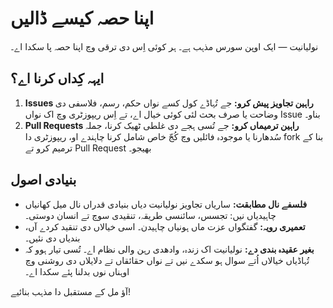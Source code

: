 # اپنا حصہ کیسے ڈالیں

نولیانیت — ایک اوپن سورس مذہب ہے۔ ہر کوئی اِس دی ترقی وچ اپنا حصہ پا سکدا اے۔

## ایہہ کِداں کرنا اے؟

1. **Issues راہین تجاویز پیش کرو:** جے تُہاڈے کول کسے نواں حکم، رسم، فلاسفی دی وضاحت یا صرف بحث لئی کوئی خیال اے، تے اِس ریپوزٹری وچ اک نواں Issue بناو۔
2. **Pull Requests راہین ترمیماں کرو:** جے تُسی ہجے دی غلطی ٹھیک کرنا، جملہ سُدھارنا یا موجودہ فائلیں وچ کُجّ خاص شامل کرنا چاہندے او، ریپوزٹری دا fork بنا کے ترمیم کرو تے Pull Request بھیجو۔

## بنیادی اصول

- **فلسفے نال مطابقت:** ساریاں تجاویز نولیانیت دیاں بنیادی قدراں نال میل کھانیاں چاہیدیاں نیں: تجسس، سائنسی طریقہ، تنقیدی سوچ تے انسان دوستی۔
- **تعمیری رویہ:** گفتگواں عزت ماں ہونیاں چاہیدن۔ اسی خیالاں دی تنقید کردے آں، بندیاں دی نئیں۔
- **بغیر عقیدہ بندی دے:** نولیانیت اک زندہ، وادھدی رہن والی نظام اے۔ تُسی تیار ہوو کہ تُہاڈیاں خیالاں اُتے سوال ہو سکدے نیں تے نواں حقائقاں تے دلايلاں دی روشنی وچ اوہناں نوں بدلنا پئے سکدا اے۔

آؤ مل کے مستقبل دا مذہب بنائیے!